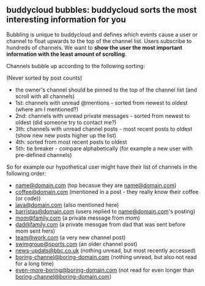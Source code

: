 buddycloud bubbles: buddycloud sorts the most interesting information for you
-----------------------------------------------------------------------------

Bubbling is unique to buddycloud and defines which events cause a user
or channel to float upwards to the top of the channel list. Users subscribe 
to hundreds of channels. We want to **show the user the most important information with the least
amount of scrolling**. 

Channels bubble up according to the following sorting:

(Never sorted by post counts)

-   the owner's channel should be pinned to the top of the channel list
    (and scroll with all channels)
-   1st: channels with unread @mentions - sorted from newest to oldest (where am I mentioned?)
-   2nd: channels with unread private messages - sorted from newest to oldest (did someone try to contact me?)
-   3th: channels with unread channel posts - most recent posts to oldest (show new new posts higher up the list)
-   4th: sorted from most recent posts to oldest
-   5th: tie breaker - compare alphabetically (for example a new user with pre-defined channels)

So for example our hypothetical user might have their list of channels
in the following order:

-   name@domain.com (top becasue they are name@domain.com)
-   coffee@domain.com (mentioned in a post - they really know their
    coffee (or code))
-   java@domain.com (also mentioned here)
-   barristas@domain.com (users replied to name@domain.com's posting)
-   mom@family.com (a private message from mom)
-   dad@family.com (a private messgae from dad that was sent before mom
    sent hers)
-   team@work.com (a very new channel post)
-   swimgroup@sports.com (an older channel post)
-   news-updats@bbc.co.uk (nothing unread, but most recently accessed)
-   boring-channel@boring-domain.com (nothing unread, but also not read
    for a long time)
-   even-more-boring@boring-domain.com (not read for even longer than
    boring-channel@boring-domain.com)
